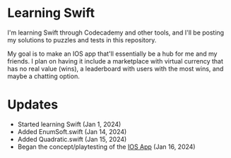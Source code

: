 # Learning Swift
I'm learning Swift through Codecademy and other tools, and I'll be posting my solutions to puzzles and tests in this repository. 

My goal is to make an IOS app that'll essentially be a hub for me and my friends. I plan on having it include a marketplace with virtual currency that has no real value (wins), a leaderboard with users with the most wins, and maybe a chatting option.

# Updates
- Started learning Swift (Jan 1, 2024)
- Added EnumSoft.swift (Jan 14, 2024)
- Added Quadratic.swift (Jan 15, 2024)
- Began the concept/playtesting of the [IOS App](https://github.com/Pattles/Learning-Swift/blob/main/IOS_App.swift) (Jan 16, 2024)
